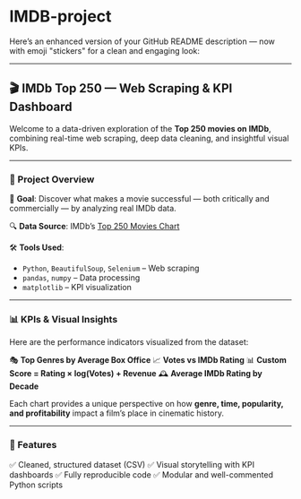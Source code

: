 # IMDB-project


Here’s an enhanced version of your GitHub README description — now with emoji "stickers" for a clean and engaging look:

---

## 🎬 IMDb Top 250 — Web Scraping & KPI Dashboard

Welcome to a data-driven exploration of the **Top 250 movies on IMDb**, combining real-time web scraping, deep data cleaning, and insightful visual KPIs.

---

### 📌 Project Overview

🚀 **Goal**: Discover what makes a movie successful — both critically and commercially — by analyzing real IMDb data.

🔍 **Data Source**: IMDb’s [Top 250 Movies Chart](https://www.imdb.com/chart/top/)

🛠️ **Tools Used**:

* `Python`, `BeautifulSoup`, `Selenium` – Web scraping
* `pandas`, `numpy` – Data processing
* `matplotlib` – KPI visualization

---

### 📊 KPIs & Visual Insights

Here are the performance indicators visualized from the dataset:

🎭 **Top Genres by Average Box Office**
📈 **Votes vs IMDb Rating**
📊 **Custom Score = Rating × log(Votes) + Revenue**
🕰️ **Average IMDb Rating by Decade**

Each chart provides a unique perspective on how **genre, time, popularity, and profitability** impact a film’s place in cinematic history.

---

### 📂 Features

✅ Cleaned, structured dataset (CSV)
✅ Visual storytelling with KPI dashboards
✅ Fully reproducible code
✅ Modular and well-commented Python scripts

